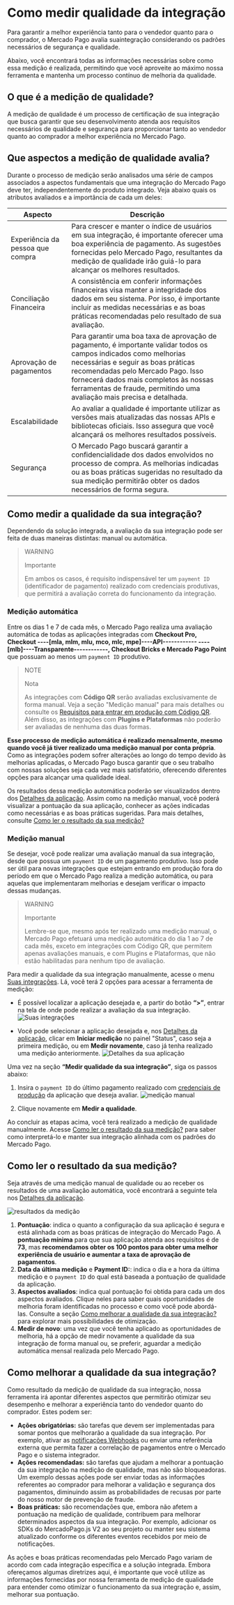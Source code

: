 # Como medir qualidade da integração

Para garantir a melhor experiência tanto para o vendedor quanto para o comprador, o Mercado Pago avalia suaintegração considerando os padrões necessários de segurança e qualidade.

Abaixo, você encontrará todas as informações necessárias sobre como essa medição é realizada, permitindo que você aproveite ao máximo nossa ferramenta e mantenha um processo contínuo de melhoria da qualidade.

## O que é a medição de qualidade?

A medição de qualidade é um processo de certificação de sua integração que busca garantir que seu desenvolvimento atenda aos requisitos necessários de qualidade e segurança para proporcionar tanto ao vendedor quanto ao comprador a melhor experiência no Mercado Pago.

## Que aspectos a medição de qualidade avalia?

Durante o processo de medição serão analisados ​​uma série de campos associados a aspectos fundamentais que uma integração do Mercado Pago deve ter, independentemente do produto integrado. Veja abaixo quais os atributos avaliados e a importância de cada um deles:

| Aspecto | Descrição |
|---|---|
| Experiência da pessoa que compra | Para crescer e manter o índice de usuários em sua integração, é importante oferecer uma boa experiência de pagamento. As sugestões fornecidas pelo Mercado Pago, resultantes da medição de qualidade irão guiá-lo para alcançar os melhores resultados. |
| Conciliação Financeira | A consistência em conferir informações financeiras visa manter a integridade dos dados em seu sistema. Por isso, é importante incluir as medidas necessárias e as boas práticas recomendadas pelo resultado de sua avaliação. |
| Aprovação de pagamentos | Para garantir uma boa taxa de aprovação de pagamento, é importante validar todos os campos indicados como melhorias necessárias e seguir as boas práticas recomendadas pelo Mercado Pago. Isso fornecerá dados mais completos às nossas ferramentas de fraude,  permitindo uma avaliação mais precisa e detalhada. |
| Escalabilidade | Ao avaliar a qualidade é importante utilizar as versões mais atualizadas das nossas APIs e bibliotecas oficiais. Isso assegura que você alcançará os melhores resultados possíveis. |
| Segurança | O Mercado Pago buscará garantir a confidencialidade dos dados envolvidos no processo de compra. As melhorias indicadas ou as boas práticas sugeridas no resultado da sua medição permitirão obter os dados necessários de forma segura. |

## Como medir a qualidade da sua integração?

Dependendo da solução integrada, a avaliação da sua integração pode ser feita de duas maneiras distintas: manual ou automática.

> WARNING
>
> Importante
>
> Em ambos os casos, é requisito indispensável ter um `payment ID` (identificador de pagamento) realizado com credenciais produtivas, que permitirá a avaliação correta do funcionamento da integração.

### Medição automática

Entre os dias 1 e 7 de cada mês, o Mercado Pago realiza uma avaliação automática de todas as aplicações integradas com **Checkout Pro, Checkout ----[mla, mlm, mlu, mco, mlc, mpe]----API------------ ----[mlb]----Transparente------------, Checkout Bricks e Mercado Pago Point** que possuam ao menos um `payment ID` produtivo.

> NOTE
>
> Nota
>
> As integrações com **Código QR** serão avaliadas exclusivamente de forma manual. Veja a seção "Medição manual" para mais detalhes ou consulte os [Requisitos para entrar em produção com Código QR](/developers/pt/docs/qr-code/integration-test/attended-model/go-to-production). Além disso, as integrações com **Plugins e Plataformas** não poderão ser avaliadas de nenhuma das duas formas.

**Esse processo de medição automática é realizado mensalmente, mesmo quando você já tiver realizado uma medição manual por conta própria**. Como as integrações podem sofrer alterações ao longo do tempo devido às melhorias aplicadas, o Mercado Pago busca garantir que o seu trabalho com nossas soluções seja cada vez mais satisfatório, oferecendo diferentes opções para alcançar uma qualidade ideal.

Os resultados dessa medição automática poderão ser visualizados dentro dos [Detalhes da aplicação](/developers/pt/docs/your-integrations/application-details). Assim como na medição manual, você poderá visualizar a pontuação da sua aplicação, conhecer as ações indicadas como necessárias e as boas práticas sugeridas. Para mais detalhes, consulte [Como ler o resultado da sua medição?](/developers/pt/docs/integration-quality#comoleroresultadodasuamedio)

### Medição manual

Se desejar, você pode realizar uma avaliação manual da sua integração, desde que possua um `payment ID` de um pagamento produtivo. Isso pode ser útil para novas integrações que estejam entrando em produção fora do período em que o Mercado Pago realiza a medição automática, ou para aquelas que implementaram melhorias e desejam verificar o impacto dessas mudanças.

> WARNING
>
> Importante
>
> Lembre-se que, mesmo após ter realizado uma medição manual, o Mercado Pago efetuará uma medição automática do dia 1 ao 7 de cada mês, exceto em integrações com Código QR, que permitem apenas avaliações manuais, e com Plugins e Plataformas, que não estão habilitadas para nenhum tipo de avaliação.

Para medir a qualidade da sua integração manualmente, acesse o menu [Suas integrações](/developers/panel/app). Lá, você terá 2 opções para acessar a ferramenta de medição:

 * É possível localizar a aplicação desejada e, a partir do botão **“>”**, entrar na tela de onde pode realizar a avaliação da sua integração.
 ![Suas integrações](/homologator/integration-quality-your-integrations-pt.png)

 * Você pode selecionar a aplicação desejada e, nos [Detalhes da aplicação](/developers/pt/docs/your-integrations/application-details), clicar em **Iniciar medição** no painel "Status", caso seja a primeira medição, ou em **Medir novamente**, caso já tenha realizado uma medição anteriormente.
 ![Detalhes da sua aplicação](/homologator/integration-quality-aplication-details-pt.png)

Uma vez na seção **“Medir qualidade da sua integração”**, siga os passos abaixo:

1. Insira o `payment ID` do último pagamento realizado com [credenciais de produção](/developers/pt/guides/additional-content/your-integrations/credentials) da aplicação que deseja avaliar. 
 ![medição manual](/homologator/integration-quality-payment-id-pt.png)

2. Clique novamente em **Medir a qualidade**.

Ao concluir as etapas acima, você terá realizado a medição de qualidade manualmente. Acesse [Como ler o resultado da sua medição?](/developers/pt/docs/integration-quality#comoleroresultadodasuamedio) para saber como interpretá-lo e manter sua integração alinhada com os padrões do Mercado Pago.

## Como ler o resultado da sua medição?

Seja através de uma medição manual de qualidade ou ao receber os resultados de uma avaliação automática, você encontrará a seguinte tela nos [Detalhes da aplicação](/developers/panel/app).

![resultados da medição](/homologator/integration-quality-results-pt.png)

1. **Pontuação**: indica o quanto a configuração da sua aplicação é segura e está alinhada com as boas práticas de integração do Mercado Pago. A **pontuação mínima** para que sua aplicação atenda aos requisitos é de **73**, mas **recomendamos obter os 100 pontos para obter uma melhor experiência de usuário e aumentar a taxa de aprovação de pagamentos**.
2. **Data da última medição** e **Payment ID:**: indica o dia e a hora da última medição e o `payment ID` do qual está baseada a pontuação de qualidade da aplicação.
3. **Aspectos avaliados**: indica qual pontuação foi obtida para cada um dos aspectos avaliados. Clique neles para saber quais oportunidades de melhoria foram identificadas no processo e como você pode abordá-las. Consulte a seção [Como melhorar a qualidade da sua integração?](/developers/pt/docs/integration-quality#comomelhoraraqualidadedasuaintegrao) para explorar mais possibilidades de otimização.
4. **Medir de novo**: uma vez que você tenha aplicado as oportunidades de melhoria, há a opção de medir novamente a qualidade da sua integração de forma manual ou, se preferir, aguardar a medição automática mensal realizada pelo Mercado Pago.

## Como melhorar a qualidade da sua integração?

Como resultado da medição de qualidade da sua integração, nossa ferramenta irá apontar diferentes aspectos que permitirão otimizar seu desempenho e melhorar a experiência tanto do vendedor quanto do comprador. Estes podem ser:

 * **Ações obrigatórias:** são tarefas que devem ser implementadas para somar pontos que melhorarão a qualidade da sua integração. Por exemplo, ativar as [notificações Webhooks](/developers/pt/docs/your-integrations/notifications/webhooks) ou enviar uma referência externa que permita fazer a correlação de pagamentos entre o Mercado Pago e o sistema integrador.
 * **Ações recomendadas:** são tarefas que ajudam a melhorar a pontuação da sua integração na medição de qualidade, mas não são bloqueadoras. Um exemplo dessas ações pode ser enviar todas as informações referentes ao comprador para melhorar a validação e segurança dos pagamentos, diminuindo assim as probabilidades de recusas por parte do nosso motor de prevenção de fraude.
 * **Boas práticas:** são recomendações que, embora não afetem a pontuação na medição de qualidade, contribuem para melhorar determinados aspectos da sua integração. Por exemplo, adicionar os SDKs do MercadoPago.js V2 ao seu projeto ou manter seu sistema atualizado conforme os diferentes eventos recebidos por meio de notificações.

As ações e boas práticas recomendadas pelo Mercado Pago variam de acordo com cada integração específica e a solução integrada. Embora ofereçamos algumas diretrizes aqui, é importante que você utilize as informações fornecidas por nossa ferramenta de medição de qualidade para entender como otimizar o funcionamento da sua integração e, assim, melhorar sua pontuação.
